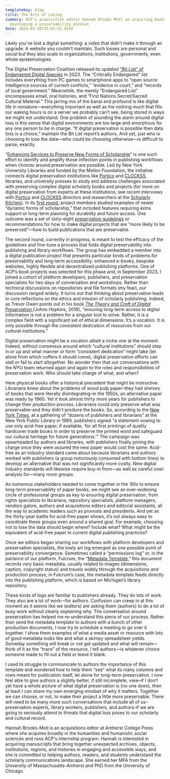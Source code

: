 ```yaml
---
templateKey: blog 
title: The Arts of Losing
summary: ACP's acquisition editor Hannah Brooks-Motl on acquiring books while
  developing a preservability mindset
date: 2024-03-26T15:03:55.924Z
---
```

Likely you’ve lost a digital something: a video that didn’t make it through an upgrade. A website you couldn’t maintain. Such losses are personal and social but they also scale to organizations, institutions, governments, even whole epistemologies. 

The Digital Preservation Coalition released its updated [“Bit List” of Endangered Digital Species](https://www.dpconline.org/digipres/champion-digital-preservation/bit-list) in 2023. The “Critically Endangered” list includes everything from PC games to smartphone apps to “open source intelligence sources of current conflicts,” “evidence in court,” and “records of local government.” Meanwhile, the merely “Endangered List” encompasses email, oral histories, and “First Nations Secret/Sacred Cultural Material.” This jarring mix of the banal and profound is like digital life in miniature—everything important as well as the nothing much that fills our waking hours is on a server we probably can’t see, being stored in ways we might not understand. One problem of sounding the alarm around digital loss is this sense that digital environments are too large and amorphous for any one person to be in charge. “If digital preservation is possible then data loss is a choice,” maintain the Bit List report’s authors. And yet, just who is choosing to lose the data—who could be choosing otherwise—is difficult to parse, exactly.

“[Enhancing Services to Preserve New Forms of Scholarship](https://archive.nyu.edu/handle/2451/63552)” is one such effort to identify and amplify those inflection points in publishing workflows when choices around preservation are possible. Led by New York University Libraries and funded by the Mellon Foundation, the initiative connects digital preservation institutions like [Portico](https://www.portico.org/) and [CLOCKSS](https://clockss.org/), libraries, and university presses to study and address challenges associated with preserving complex digital scholarly books and projects (for more on digital preservation from experts at these institutions, see recent interviews with [Portico](https://scholarlykitchen.sspnet.org/2024/02/19/kitchen-essentials-kate-wittenberg-karen-hanson-portico/?informz=1&nbd=b59d14e3-ab44-42be-ab96-a4c0842e21de&nbd_source=informz) and [CLOCKSS](https://scholarlykitchen.sspnet.org/2024/02/20/kitchen-essentials-alicia-wise-clockss/) directors and researchers at the [Scholarly Kitchen](https://scholarlykitchen.sspnet.org/category/preservation/)). In its [first round](https://doi.org/10.33682/0dvh-dvr2), project members studied examples of newer “dynamic forms of scholarship,” that included features requiring extra support or long-term planning for durability and future access. One outcome was a set of sixty-eight [preservation guidelines](https://preservingnewforms.dlib.nyu.edu/) or recommendations for how to make digital projects that are “more likely to be preserved”—how to build publications that are preservable. 

The second round, currently in progress, is meant to test the efficacy of the guidelines and fine-tune a process that folds digital preservability into publishing and library workflows. The group has embedded a member into a digital publication project that presents particular kinds of problems for preservability and long-term accessibility: enhanced e-books, bespoke websites, highly flexible and decentralized publishing platforms. One of ACP’s book projects was selected for this phase and, in September 2023, I joined a cohort of platform developers, publishers, and preservation specialists for two days of conversation and workshops. Rather than technical discussions on repositories and file formats (my fear), our discussion ranged widely. It turns out that thinking about preservation leads to core reflections on the ethics and mission of scholarly publishing. Indeed, as Trevor Owen points out in his book *[The Theory and Craft of Digital Preservation ](https://www.press.jhu.edu/books/title/11947/theory-and-craft-digital-preservation)*(Johns Hopkins, 2018), “ensuring long-term access to digital information is not a problem for a singular tool to solve. Rather, it is a complex field with a significant set of ethical dimensions. It’s a vocation. It is only possible through the consistent dedication of resources from our cultural institutions.” 

Digital preservation might be a vocation albeit a niche one at the moment. Indeed, without consensus around which “cultural institutions” should step in or up and what manner or form “consistent dedication” might take (let alone from which coffers it should come), digital preservation efforts can stall or fail to start altogether. No wonder then that our conversations with the NYU team returned again and again to the roles and responsibilities of preservation work. Who should take charge of what, and when? 

Here physical books offer a historical precedent that might be instructive. Librarians knew about the problems of wood pulp paper–they had shelves of books that were literally disintegrating–in the 1950s; an alternative paper was ready by 1960. Yet it took almost thirty more years for publishers to change their production process. Librarians could only preserve what was preservable–and they didn’t produce the books. So, according to the [New York Times](https://www.nytimes.com/1989/03/08/nyregion/publishers-swear-off-acidic-paper.html), at a gathering of “dozens of publishers and librarians” at the New York Public Library in 1989, publishers signed “a statement vowing to use only acid-free paper, if available, ‘for all first printings of quality hardcover trade books in order to preserve the printed word and safeguard our cultural heritage for future generations.’” The campaign was spearheaded by authors and libraries, with publishers finally joining the charge once they were assured the new paper would cost the same. Acid-free as an industry standard came about because librarians and authors worked with publishers (a group notoriously consumed with bottom lines) to develop an alternative that was not significantly more costly. New digital industry standards will likewise require buy-in from—as well as careful cost-analysis for—many more groups.

As numerous stakeholders needed to come together in the ‘80s to ensure long-term preservability of paper books, we might see an ever-widening circle of professional groups as key to ensuring digital preservation, from rights specialists to librarians, repository specialists, platform managers, vendors galore, authors and acquisitions editors and editorial assistants, all the way to academic leaders such as provosts and presidents. And yet as the thirty-year battle for acid-free paper shows, it’s not always easy to coordinate these groups even around a shared goal. For example, choosing not to lose the data should begin where? Include what? What might be the equivalent of acid-free paper in current digital publishing practices? 

Once we editors began sharing our workflows with platform developers and preservation specialists, the lowly art log emerged as one possible point of preservability convergence. Sometimes called a “permissions log” or, in the parlance of our platform, Fulcrum, the “[Metadata Template](https://docs.google.com/spreadsheets/d/1ibNeACiXKZbk2MVNj4bpHoopqtt-7HyDxf7ana3SI_s/edit#gid=0),” this document records very basic metadata, usually related to images (dimensions, caption, copyright status) and travels widely through the acquisitions and production process; in Fulcrum’s case, the metadata template feeds directly into the publishing platform, which is based on Michigan’s library repository. 

These kinds of logs are familiar to publishers already. They do lots of work. They also are a lot of work—for authors. Confusion can creep in at this moment as it seems like we (editors) are asking them (authors) to do a lot of busy work without clearly explaining why. The conversation around preservation has helped me re-understand this piece of our process. Rather than send the metadata template to authors with a bunch of other production documents, I now try to schedule a meeting to go over it together. I show them examples of what a media asset or resource with lots of good metadata looks like and what a skimpy spreadsheet yields. Someday something will break or not get updated and what will remain—think of it as the “trace” of the resource, I tell authors—is whatever choice someone made to fill out a field or leave it blank. 

I used to struggle to communicate to authors the importance of this template and wondered how to help them “see” what its many columns and rows meant for publication itself, let alone for long-term preservation. I now feel able to give authors a slightly better, if still incomplete, view–if I don’t yet have a whole picture of what digital preservation is (no one does), then at least I can share my own emerging mindset of why it matters. Together we can choose, or not, to make their project a little more preservable. There will need to be many more such conversations that include all of us–preservation experts, library workers, publishers, and authors–if we are going to seriously attend to threats that digital loss poses to our scholarly and cultural record.

Hannah Brooks-Motl is an acquisitions editor at Amherst College Press where she acquires broadly in the humanities and humanistic social sciences and runs ACP's internship program. Hannah is interested in acquiring manuscripts that bring together unexpected archives, objects, institutions, regions, and histories in engaging and accessible ways, and she is committed to helping authors, readers, and students understand the scholarly communications landscape. She earned her MFA from the University of Massachusetts-Amherst and PhD from the University of Chicago.
